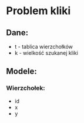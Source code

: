 # Problem kliki
## Dane: 
* t - tablica wierzchołków
* k - wielkość szukanej kliki 
## Modele: 
### Wierzchołek: 
* id
* x
* y


